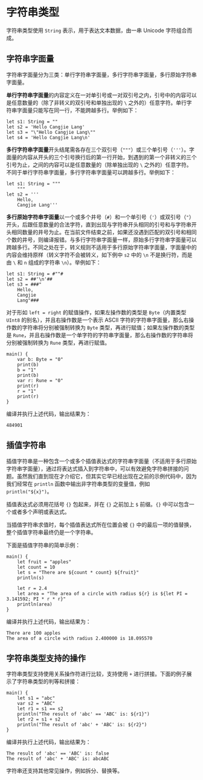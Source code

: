 # 字符串类型

字符串类型使用 `String` 表示，用于表达文本数据，由一串 Unicode 字符组合而成。

## 字符串字面量

字符串字面量分为三类：单行字符串字面量，多行字符串字面量，多行原始字符串字面量。

**单行字符串字面量**的内容定义在一对单引号或一对双引号之内，引号中的内容可以是任意数量的（除了非转义的双引号和单独出现的 `\` 之外的）任意字符。单行字符串字面量只能写在同一行，不能跨越多行。举例如下：

<!-- compile -->

```cangjie
let s1: String = ""
let s2 = 'Hello Cangjie Lang'
let s3 = "\"Hello Cangjie Lang\""
let s4 = 'Hello Cangjie Lang\n'
```

**多行字符串字面量**开头结尾需各存在三个双引号（`"""`）或三个单引号（`'''`）。字面量的内容从开头的三个引号换行后的第一行开始，到遇到的第一个非转义的三个引号为止，之间的内容可以是任意数量的（除单独出现的 `\` 之外的）任意字符。不同于单行字符串字面量，多行字符串字面量可以跨越多行。举例如下：

<!-- compile -->

```cangjie
let s1: String = """
    """
let s2 = '''
    Hello,
    Cangjie Lang'''
```

**多行原始字符串字面量**以一个或多个井号（`#`）和一个单引号（`'`）或双引号（`"`）开头，后跟任意数量的合法字符，直到出现与字符串开头相同的引号和与字符串开头相同数量的井号为止。在当前文件结束之前，如果还没遇到匹配的双引号和相同个数的井号，则编译报错。与多行字符串字面量一样，原始多行字符串字面量可以跨越多行。不同之处在于，转义规则不适用于多行原始字符串字面量，字面量中的内容会维持原样（转义字符不会被转义，如下例中 `s2` 中的 `\n` 不是换行符，而是由 `\` 和 `n` 组成的字符串 `\n`）。举例如下：

<!-- compile -->

```cangjie
let s1: String = #""#
let s2 = ##'\n'##
let s3 = ###"
    Hello,
    Cangjie
    Lang"###
```

对于形如 `left = right` 的赋值操作，如果左操作数的类型是 `Byte`（内置类型 `UInt8` 的别名），并且右操作数是一个表示 ASCII 字符的字符串字面量，那么右操作数的字符串将分别被强制转换为 `Byte` 类型，再进行赋值；如果左操作数的类型是 `Rune`，并且右操作数是一个单字符的字符串字面量，那么右操作数的字符串将分别被强制转换为 `Rune` 类型，再进行赋值。

<!-- verify -->

```cangjie
main() {
    var b: Byte = "0"
    print(b)
    b = "1"
    print(b)
    var r: Rune = "0"
    print(r)
    r = "1"
    print(r)
}
```

编译并执行上述代码，输出结果为：

```text
484901
```

## 插值字符串

插值字符串是一种包含一个或多个插值表达式的字符串字面量（不适用于多行原始字符串字面量），通过将表达式插入到字符串中，可以有效避免字符串拼接的问题。虽然我们直到现在才介绍它，但其实它早已经出现在之前的示例代码中，因为我们经常在 `println` 函数中输出非字符串类型的变量值，例如 `println("${x}")`。

插值表达式必须用花括号 `{}` 包起来，并在 `{}` 之前加上 `$` 前缀。`{}` 中可以包含一个或者多个声明或表达式。

当插值字符串求值时，每个插值表达式所在位置会被 `{}` 中的最后一项的值替换，整个插值字符串最终仍是一个字符串。

下面是插值字符串的简单示例：

<!-- verify -->

```cangjie
main() {
    let fruit = "apples"
    let count = 10
    let s = "There are ${count * count} ${fruit}"
    println(s)

    let r = 2.4
    let area = "The area of a circle with radius ${r} is ${let PI = 3.141592; PI * r * r}"
    println(area)
}
```

编译并执行上述代码，输出结果为：

```text
There are 100 apples
The area of a circle with radius 2.400000 is 18.095570
```

## 字符串类型支持的操作

字符串类型支持使用关系操作符进行比较，支持使用 `+` 进行拼接。下面的例子展示了字符串类型的判等和拼接：

<!-- verify -->

```cangjie
main() {
    let s1 = "abc"
    var s2 = "ABC"
    let r1 = s1 == s2
    println("The result of 'abc' == 'ABC' is: ${r1}")
    let r2 = s1 + s2
    println("The result of 'abc' + 'ABC' is: ${r2}")
}
```

编译并执行上述代码，输出结果为：

```text
The result of 'abc' == 'ABC' is: false
The result of 'abc' + 'ABC' is: abcABC
```

字符串还支持其他常见操作，例如拆分、替换等。
